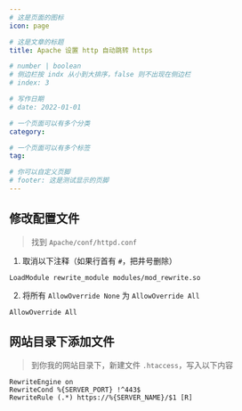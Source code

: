 ```yaml
---
# 这是页面的图标
icon: page

# 这是文章的标题
title: Apache 设置 http 自动跳转 https

# number | boolean
# 侧边栏按 indx 从小到大排序，false 则不出现在侧边栏
# index: 3

# 写作日期
# date: 2022-01-01

# 一个页面可以有多个分类
category: 

# 一个页面可以有多个标签
tag: 

# 你可以自定义页脚
# footer: 这是测试显示的页脚
---
```




## 修改配置文件

> 找到 `Apache/conf/httpd.conf`



1. 取消以下注释（如果行首有 `#`，把井号删除）

```xml-dtd
LoadModule rewrite_module modules/mod_rewrite.so
```

2. 将所有 `AllowOverride None` 为 `AllowOverride All`

```xml-dtd
AllowOverride All
```



## 网站目录下添加文件

> 到你我的网站目录下，新建文件 `.htaccess`，写入以下内容



```xml-dtd
RewriteEngine on
RewriteCond %{SERVER_PORT} !^443$
RewriteRule (.*) https://%{SERVER_NAME}/$1 [R]
```



